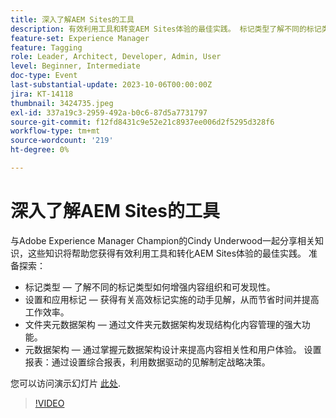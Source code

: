 ```yaml
---
title: 深入了解AEM Sites的工具
description: 有效利用工具和转变AEM Sites体验的最佳实践。 标记类型了解不同的标记类型如何增强内容组织和可发现性。  设置和应用标记获得对高效标记实施的动手见解，以节省时间并提高生产效率。  文件夹元数据架构通过文件夹元数据架构发现结构化内容管理的强大功能。元数据架构通过熟悉元数据架构设计提升内容相关性和用户体验。 设置报表通过设置综合报表，利用数据驱动型分析进行战略决策。您可以在此处访问演示幻灯片。
feature-set: Experience Manager
feature: Tagging
role: Leader, Architect, Developer, Admin, User
level: Beginner, Intermediate
doc-type: Event
last-substantial-update: 2023-10-06T00:00:00Z
jira: KT-14118
thumbnail: 3424735.jpeg
exl-id: 337a19c3-2959-492a-b0c6-87d5a7731797
source-git-commit: f12fd8431c9e52e21c8937ee006d2f5295d328f6
workflow-type: tm+mt
source-wordcount: '219'
ht-degree: 0%

---
```


# 深入了解AEM Sites的工具

与Adobe Experience Manager Champion的Cindy Underwood一起分享相关知识，这些知识将帮助您获得有效利用工具和转化AEM Sites体验的最佳实践。 准备探索：

* 标记类型 — 了解不同的标记类型如何增强内容组织和可发现性。
* 设置和应用标记 — 获得有关高效标记实施的动手见解，从而节省时间并提高工作效率。
* 文件夹元数据架构 — 通过文件夹元数据架构发现结构化内容管理的强大功能。
* 元数据架构 — 通过掌握元数据架构设计来提高内容相关性和用户体验。 设置报表：通过设置综合报表，利用数据驱动的见解制定战略决策。

您可以访问演示幻灯片 [此处](/help/learn-from-your-peers/assets/experience-manager/sept2023/AEM-Sites-Tools-Webinar.pdf).

>[!VIDEO](https://video.tv.adobe.com/v/3424735/?learn=on)
